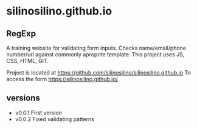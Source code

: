 # silinosilino.github.io
## RegExp
A training website for validating form inputs. Checks name/email/phone number/url against commonly aproprite template.
This project uses JS, CSS, HTML, GIT.

Project is located at https://github.com/silinosilino/silinosilino.github.io
To access the form https://silinosilino.github.io/
## versions
* v0.0.1 First version 
* v0.0.2 Fixed validating patterns